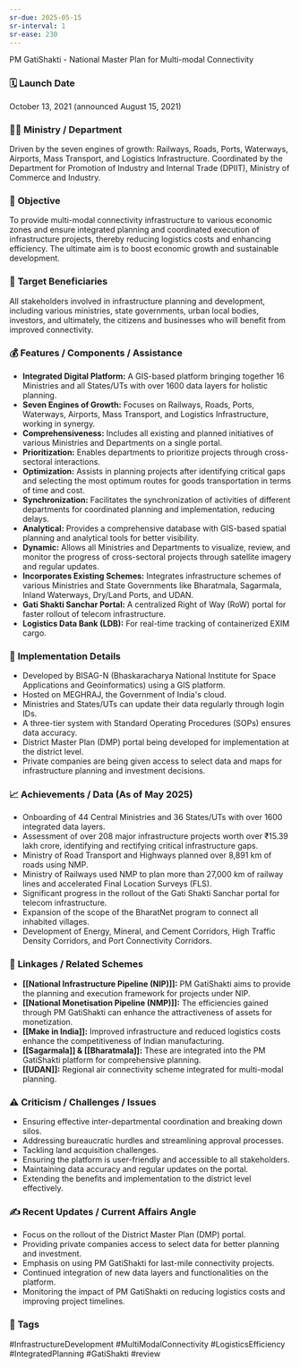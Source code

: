```yaml
---
sr-due: 2025-05-15
sr-interval: 1
sr-ease: 230
---
```


PM GatiShakti - National Master Plan for Multi-modal Connectivity

### 🗓️ **Launch Date**
October 13, 2021 (announced August 15, 2021)

### 🧑‍🏫 **Ministry / Department**
Driven by the seven engines of growth: Railways, Roads, Ports, Waterways, Airports, Mass Transport, and Logistics Infrastructure. Coordinated by the Department for Promotion of Industry and Internal Trade (DPIIT), Ministry of Commerce and Industry.

### 🎯 **Objective**
To provide multi-modal connectivity infrastructure to various economic zones and ensure integrated planning and coordinated execution of infrastructure projects, thereby reducing logistics costs and enhancing efficiency. The ultimate aim is to boost economic growth and sustainable development.

### 👥 **Target Beneficiaries**
All stakeholders involved in infrastructure planning and development, including various ministries, state governments, urban local bodies, investors, and ultimately, the citizens and businesses who will benefit from improved connectivity.

### 💰 **Features / Components / Assistance**
- **Integrated Digital Platform:** A GIS-based platform bringing together 16 Ministries and all States/UTs with over 1600 data layers for holistic planning.
- **Seven Engines of Growth:** Focuses on Railways, Roads, Ports, Waterways, Airports, Mass Transport, and Logistics Infrastructure, working in synergy.
- **Comprehensiveness:** Includes all existing and planned initiatives of various Ministries and Departments on a single portal.
- **Prioritization:** Enables departments to prioritize projects through cross-sectoral interactions.
- **Optimization:** Assists in planning projects after identifying critical gaps and selecting the most optimum routes for goods transportation in terms of time and cost.
- **Synchronization:** Facilitates the synchronization of activities of different departments for coordinated planning and implementation, reducing delays.
- **Analytical:** Provides a comprehensive database with GIS-based spatial planning and analytical tools for better visibility.
- **Dynamic:** Allows all Ministries and Departments to visualize, review, and monitor the progress of cross-sectoral projects through satellite imagery and regular updates.
- **Incorporates Existing Schemes:** Integrates infrastructure schemes of various Ministries and State Governments like Bharatmala, Sagarmala, Inland Waterways, Dry/Land Ports, and UDAN.
- **Gati Shakti Sanchar Portal:** A centralized Right of Way (RoW) portal for faster rollout of telecom infrastructure.
- **Logistics Data Bank (LDB):** For real-time tracking of containerized EXIM cargo.

### 📍 **Implementation Details**
- Developed by BISAG-N (Bhaskaracharya National Institute for Space Applications and Geoinformatics) using a GIS platform.
- Hosted on MEGHRAJ, the Government of India's cloud.
- Ministries and States/UTs can update their data regularly through login IDs.
- A three-tier system with Standard Operating Procedures (SOPs) ensures data accuracy.
- District Master Plan (DMP) portal being developed for implementation at the district level.
- Private companies are being given access to select data and maps for infrastructure planning and investment decisions.

### 📈 **Achievements / Data** (As of May 2025)
- Onboarding of 44 Central Ministries and 36 States/UTs with over 1600 integrated data layers.
- Assessment of over 208 major infrastructure projects worth over ₹15.39 lakh crore, identifying and rectifying critical infrastructure gaps.
- Ministry of Road Transport and Highways planned over 8,891 km of roads using NMP.
- Ministry of Railways used NMP to plan more than 27,000 km of railway lines and accelerated Final Location Surveys (FLS).
- Significant progress in the rollout of the Gati Shakti Sanchar portal for telecom infrastructure.
- Expansion of the scope of the BharatNet program to connect all inhabited villages.
- Development of Energy, Mineral, and Cement Corridors, High Traffic Density Corridors, and Port Connectivity Corridors.

### 🧩 **Linkages / Related Schemes**
- **[[National Infrastructure Pipeline (NIP)]]:** PM GatiShakti aims to provide the planning and execution framework for projects under NIP.
- **[[National Monetisation Pipeline (NMP)]]:** The efficiencies gained through PM GatiShakti can enhance the attractiveness of assets for monetization.
- **[[Make in India]]:** Improved infrastructure and reduced logistics costs enhance the competitiveness of Indian manufacturing.
- **[[Sagarmala]] & [[Bharatmala]]:** These are integrated into the PM GatiShakti platform for comprehensive planning.
- **[[UDAN]]:** Regional air connectivity scheme integrated for multi-modal planning.

### ⚠️ **Criticism / Challenges / Issues**
- Ensuring effective inter-departmental coordination and breaking down silos.
- Addressing bureaucratic hurdles and streamlining approval processes.
- Tackling land acquisition challenges.
- Ensuring the platform is user-friendly and accessible to all stakeholders.
- Maintaining data accuracy and regular updates on the portal.
- Extending the benefits and implementation to the district level effectively.

### ✍️ **Recent Updates / Current Affairs Angle**
- Focus on the rollout of the District Master Plan (DMP) portal.
- Providing private companies access to select data for better planning and investment.
- Emphasis on using PM GatiShakti for last-mile connectivity projects.
- Continued integration of new data layers and functionalities on the platform.
- Monitoring the impact of PM GatiShakti on reducing logistics costs and improving project timelines.

### 🔗 **Tags**
#InfrastructureDevelopment #MultiModalConnectivity #LogisticsEfficiency #IntegratedPlanning #GatiShakti #review 